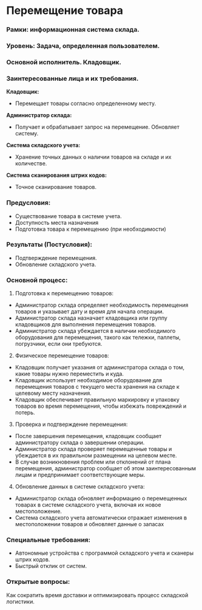 # Перемещение товара

### Рамки: информационная система склада.
### Уровень: Задача, определенная пользователем.
### Основной исполнитель. Кладовщик.
### Заинтересованные лица и их требования.

**Кладовщик:** 
- Перемещает товары согласно определенному месту.

**Администратор склада:**
- Получает и обрабатывает запрос на перемещение. Обновляет систему.

**Система складского учета:**
- Хранение точных данных о наличии товаров на складе и их количестве.

**Система сканирования штрих кодов:**
- Точное сканирование товаров.


### Предусловия: 
- Существование товара в системе учета.
- Доступность места назначения
- Подготовка товара к перемещению (при необходимости)

### Результаты (Постусловия):
- Подтверждение перемещения.
- Обновление складского учета.

### Основной процесс:

1. Подготовка к перемещению товаров:
- Администратор склада определяет необходимость перемещения товаров и указывает дату и время для начала операции.
- Администратор склада назначает кладовщика или группу кладовщиков для выполнения перемещения товаров.
- Администратор склада убеждается в наличии необходимого оборудования для перемещения, такого как тележки, паллеты, погрузчики, если они требуются.

2. Физическое перемещение товаров:
- Кладовщик получает указания от администратора склада о том, какие товары нужно переместить и куда.
- Кладовщик использует необходимое оборудование для перемещения товаров с текущего места хранения на складе к целевому месту назначения.
- Кладовщик обеспечивает правильную маркировку и упаковку товаров во время перемещения, чтобы избежать повреждений и потерь.

3. Проверка и подтверждение перемещения:
- После завершения перемещения, кладовщик сообщает администратору склада о завершении операции.
- Администратор склада проверяет перемещенные товары и убеждается в их правильном размещении на целевом месте.
- В случае возникновения проблем или отклонений от плана перемещения, администратор сообщает об этом заинтересованным лицам и предпринимает соответствующие меры.

4. Обновление данных в системе складского учета:
- Администратор склада обновляет информацию о перемещенных товарах в системе складского учета, включая их новое местоположение.
- Система складского учета автоматически отражает изменения в местоположении товаров и обновляет данные о запасах

### Специальные требования:
- Автономные устройства с программой складского учета и сканеры штрих кодов.
- Быстрый отклик от систем.

### Открытые вопросы:
Как сократить время доставки и оптимизировать процесс складской логистики.